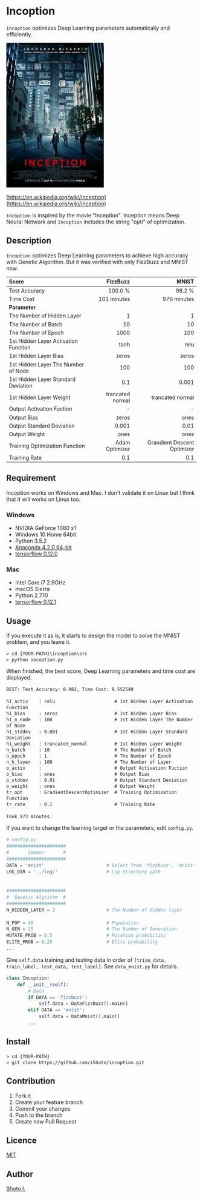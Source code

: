 Incoption
====

`Incoption` optimizes Deep Learning parameters automatically and efficiently.

![pic](inception.jpg)

[https://en.wikipedia.org/wiki/Inception](https://en.wikipedia.org/wiki/Inception)

`Incoption` is inspired by the movie "Inception".
Inception means Deep Neural Network and `Incoption` includes the string "opti" of optimization.


## Description
`Incoption` optimizes Deep Learning parameters to achieve high accuracy with Genetic Algorithm.
But it was verified with only FizzBuzz and MNIST now.

|Score                               |FizzBuzz        |MNIST                      |
|:-----------------------------------|---------------:|--------------------------:|
|Test Accuracy                       |100.0 %         |98.2 %                     |
|Time Cost                           |101 minutes     |976 minutes                |
|**Parameter**                       |                |                           |
|The Number of Hidden Layer          |1               |1                          |
|The Number of Batch                 |10              |10                         |
|The Number of Epoch                 |1000            |100                        |
|1st Hidden Layer Activation Function|tanh            |relu                       |
|1st Hidden Layer Bias               |zeros           |zeros                      |
|1st Hidden Layer The Number of Node |100             |100                        |
|1st Hidden Layer Standard Deviation |0.1             |0.001                      |
|1st Hidden Layer Weight             |trancated normal|trancated normal           |
|Output Activation Fuction           |-               |-                          |
|Output Bias                         |zeros           |ones                       |
|Output Standard Deviation           |0.001           |0.01                       |
|Output Weight                       |ones            |ones                       |
|Training Optimization Function      |Adam Optimizer  |Grandient Descent Optimizer|
|Training Rate                       |0.1             |0.1                        |


## Requirement
Incoption works on Windows and Mac.
I don't validate it on Linux but I think that it will works on Linux too.

### Windows
- NVIDIA GeForce 1080 x1
- Windows 10 Home 64bit
- Python 3.5.2
- [Anaconda 4.2.0 64-bit](https://www.continuum.io/downloads)
- [tensorflow 0.12.0](https://www.tensorflow.org/get_started/os_setup)

### Mac
- Intel Core i7 2.9GHz
- macOS Sierra
- Python 2.7.10
- [tensorflow 0.12.1](https://www.tensorflow.org/get_started/os_setup)


## Usage
If you execute it as is, it starts to design the model to solve the MNIST problem, and you leave it.

```
> cd {YOUR-PATH}\incoption\src
> python incoption.py
```

When finished, the best score, Deep Learning parameters and time cost are displayed.

```
BEST: Test Accuracy: 0.982, Time Cost: 9.552549

h1_activ    : relu                      # 1st Hidden Layer Activation Function
h1_bias     : zeros                     # 1st Hidden Layer Bias
h1_n_node   : 100                       # 1st Hidden Layer The Number of Node
h1_stddev   : 0.001                     # 1st Hidden Layer Standard Deviation
h1_weight   : truncated_normal          # 1st Hidden Layer Weight
n_batch     : 10                        # The Number of Batch
n_epoch     : 1                         # The Number of Epoch
n_h_layer   : 100                       # The Number of Layer
o_activ     :                           # Output Activation Fuction
o_bias      : ones                      # Output Bias
o_stddev    : 0.01                      # Output Standard Deviation
o_weight    : ones                      # Output Weight
tr_opt      : GradientDescentOptimizer  # Training Optimization Function
tr_rate     : 0.1                       # Training Rate

Took 973 minutes.
```

If you want to change the learning target or the parameters, edit `config.py`.

```python
# config.py
######################
#       Common       #
######################
DATA = 'mnist'                       # Select from 'fizzbuzz', 'mnist'
LOG_DIR = '../log/'                  # Log directory path


######################
#  Genetic Algrithm  #
######################
N_HIDDEN_LAYER = 2                   # The Number of Hidden layer

N_POP = 40                           # Population
N_GEN = 25                           # The Number of Generation
MUTATE_PROB = 0.5                    # Mutation probability
ELITE_PROB = 0.25                    # Elite probability
...
```

Give `self.data` training and testing data in order of `[trian_data, train_label, test_data, test_label]`.
See `data_mnist.py` for details.

```python
class Incoption:
	def __init__(self):
		# Data
		if DATA == 'fizzbuzz':
			self.data = DataFizzBuzz().main()
		elif DATA == 'mnist':
			self.data = DataMnist().main()
        ...
```


## Install
```
> cd {YOUR-PATH}
> git clone https://github.com/iShoto/incoption.git
```


## Contribution
1. Fork it
2. Create your feature branch
3. Commit your changes
4. Push to the branch
5. Create new Pull Request


## Licence
[MIT](https://github.com/iShoto/incoption/blob/master/LICENSE)


## Author
[Shoto I.](https://github.com/iShoto)

